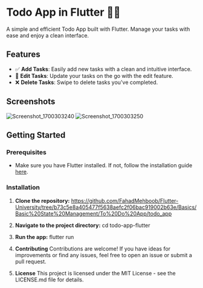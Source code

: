 # Todo App in Flutter 📱✨

A simple and efficient Todo App built with Flutter. Manage your tasks with ease and enjoy a clean interface.

## Features

- ✅ **Add Tasks**: Easily add new tasks with a clean and intuitive interface.
- 🔄 **Edit Tasks**: Update your tasks on the go with the edit feature.
- ❌ **Delete Tasks**: Swipe to delete tasks you've completed.

## Screenshots

![Screenshot_1700303240](https://github.com/FahadMehboob/Flutter-University/assets/57399229/628591a3-33a1-44a8-8687-2137654040ac) ![Screenshot_1700303250](https://github.com/FahadMehboob/Flutter-University/assets/57399229/456749b3-6f5d-4756-8f46-560e6e80fcb7)


## Getting Started

### Prerequisites

- Make sure you have Flutter installed. If not, follow the installation guide [here](https://flutter.dev/docs/get-started/install).

### Installation

1. **Clone the repository:**
https://github.com/FahadMehboob/Flutter-University/tree/b73c5e8a405477f5638aefc2f06bac919002b63e/Basics/Basic%20State%20Management/To%20Do%20App/todo_app

2. **Navigate to the project directory:**
   cd todo-app-flutter

3. **Run the app:**
   flutter run

4. **Contributing**
Contributions are welcome! If you have ideas for improvements or find any issues, feel free to open an issue or submit a pull request.

5. **License**
This project is licensed under the MIT License - see the LICENSE.md file for details.

